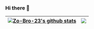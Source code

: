 ### Hi there 👋

<!--
**Zo-Bro-23/Zo-Bro-23** is a ✨ _special_ ✨ repository because its `README.md` (this file) appears on your GitHub profile.

Here are some ideas to get you started:

- 🔭 I’m currently working on ...
- 🌱 I’m currently learning ...
- 👯 I’m looking to collaborate on ...
- 🤔 I’m looking for help with ...
- 💬 Ask me about ...
- 📫 How to reach me: ...
- 😄 Pronouns: ...
- ⚡ Fun fact: ...
-->

| <a href="#"><img align="center" src="https://github-readme-stats.vercel.app/api?username=Zo-Bro-23&count_private=true&show_icons=true&theme=radical&include_all_commits=true" alt="Zo-Bro-23's github stats" /></a> | <a href="#"><img align="center" src="https://github-readme-stats.vercel.app/api/top-langs/?username=Zo-Bro-23&theme=radical&layout=compact&hide_border=true" /></a> |
| ------------- | ------------- |
